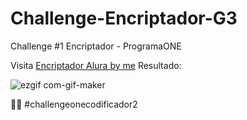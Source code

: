 # Challenge-Encriptador-G3
Challenge #1 Encriptador - ProgramaONE

Visita [Encriptador Alura by me](https://pa0lafl0res.github.io/Challenge-Encriptador-G3/challengeEncriptador/encriptador.html)
Resultado:

![ezgif com-gif-maker](https://user-images.githubusercontent.com/99099314/189249843-225865d9-14be-413d-93b8-114f47a16a5b.gif)

:technologist:  #challengeonecodificador2
